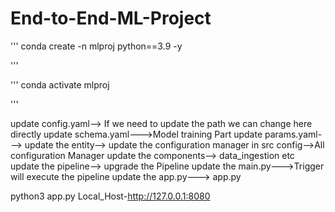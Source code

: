 # End-to-End-ML-Project

'''
conda create -n mlproj  python==3.9 -y

'''

'''
conda activate mlproj

'''

update config.yaml--> If we need to update the path we can change here directly 
update schema.yaml--->Model training Part
update params.yaml--->
update the entity-->
update the configuration manager in src config-->All configuration Manager
update the components--> data_ingestion etc
update the pipeline--> upgrade the Pipeline
update the main.py--->Trigger will execute the pipeline
update the app.py---> app.py 



python3 app.py
Local_Host-http://127.0.0.1:8080
